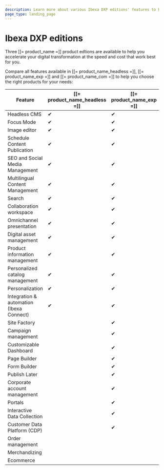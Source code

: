 ```yaml
---
description: Learn more about various Ibexa DXP editions' features to help yourself choose the right one for your project.
page_type: landing_page
---
```


# Ibexa DXP editions

Three [[= product_name =]] product edtions are available to help you accelerate your digital transformation at the speed and cost that work best for you.

Compare all features available in [[= product_name_headless =]], [[= product_name_exp =]] and [[= product_name_com =]] to help you choose the right products for your needs:

| Feature | [[= product_name_headless =]] | [[= product_name_exp =]] | [[= product_name_com =]] |
|-----------------|-----------------|-----------------|-----------------|
| Headless CMS | &#10004; | &#10004; | &#10004; |
| Focus Mode | &#10004; | &#10004; | &#10004; |
| Image editor | &#10004; | &#10004; | &#10004; |
| Schedule Content Publication | &#10004; | &#10004; | &#10004; |
| SEO and Social Media Management | &#10004; | &#10004; | &#10004; |
| Multilingual Content Management | &#10004; | &#10004; | &#10004; |
| Search | &#10004; | &#10004; | &#10004; |
| Collaboration workspace | &#10004; | &#10004; | &#10004; |
| Omnichannel presentation | &#10004; | &#10004; | &#10004; |
| Digital asset management | &#10004; | &#10004; | &#10004; |
| Product information management | &#10004; | &#10004; | &#10004; |
| Personalized catalog management | &#10004; | &#10004; | &#10004; |
| Personalization | &#10004; | &#10004; | &#10004; |
| Integration & automation (Ibexa Connect) | &#10004; | &#10004; | &#10004; |
| Site Factory |  | &#10004; | &#10004; |
| Campaign management |  | &#10004; | &#10004; |
| Customizable Dashboard |  | &#10004; | &#10004; |
| Page Builder |  | &#10004; | &#10004; |
| Form Builder |  | &#10004; | &#10004; |
| Publish Later |  | &#10004; | &#10004; |
| Corporate account management |  | &#10004; | &#10004; |
| Portals |  | &#10004; | &#10004; |
| Interactive Data Collection |  | &#10004; | &#10004; |
| Customer Data Platform (CDP) |  | &#10004; | &#10004; |
| Order management |  |  | &#10004; |
| Merchandizing |  |  | &#10004; |
| Ecommerce |  |  | &#10004; |